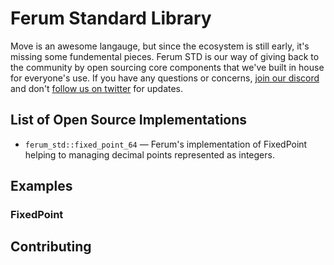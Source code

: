 # Ferum Standard Library
Move is an awesome langauge, but since the ecosystem is still early, it's missing some fundemental pieces. Ferum STD is our way of giving back to the community by open sourcing core components that we've built in house for everyone's use. If you have any questions or concerns, [join our discord](https://discord.gg/rk9T4MuppY) and don't [follow us on twitter](twitter.com/ferumxyz) for updates. 


## List of Open Source Implementations 

* `ferum_std::fixed_point_64` — Ferum's implementation of FixedPoint helping to managing decimal points represented as integers. 


## Examples

### FixedPoint

## Contributing

